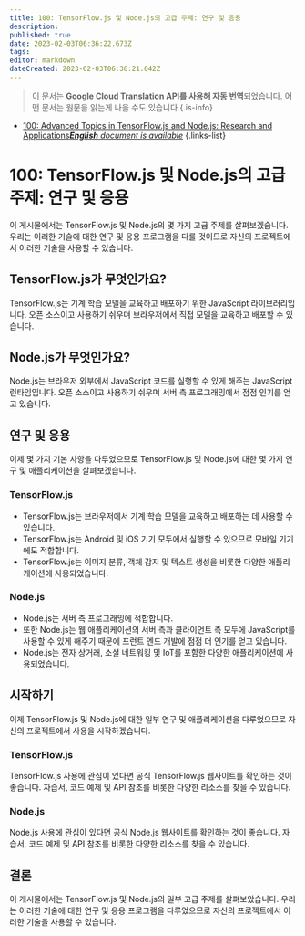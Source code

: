 ```yaml
---
title: 100: TensorFlow.js 및 Node.js의 고급 주제: 연구 및 응용
description: 
published: true
date: 2023-02-03T06:36:22.673Z
tags: 
editor: markdown
dateCreated: 2023-02-03T06:36:21.042Z
---
```


> 이 문서는 **Google Cloud Translation API를 사용해 자동 번역**되었습니다.
어떤 문서는 원문을 읽는게 나을 수도 있습니다.{.is-info}



- [100: Advanced Topics in TensorFlow.js and Node.js: Research and Applications***English** document is available*](/en/Knowledge-base/TensorFlow-js/Learning/100-advanced-topics-in-tensorflow-js-and-node-js-research-and-applications)
{.links-list}


# 100: TensorFlow.js 및 Node.js의 고급 주제: 연구 및 응용

이 게시물에서는 TensorFlow.js 및 Node.js의 몇 가지 고급 주제를 살펴보겠습니다. 우리는 이러한 기술에 대한 연구 및 응용 프로그램을 다룰 것이므로 자신의 프로젝트에서 이러한 기술을 사용할 수 있습니다.

## TensorFlow.js가 무엇인가요?

TensorFlow.js는 기계 학습 모델을 교육하고 배포하기 위한 JavaScript 라이브러리입니다. 오픈 소스이고 사용하기 쉬우며 브라우저에서 직접 모델을 교육하고 배포할 수 있습니다.

## Node.js가 무엇인가요?

Node.js는 브라우저 외부에서 JavaScript 코드를 실행할 수 있게 해주는 JavaScript 런타임입니다. 오픈 소스이고 사용하기 쉬우며 서버 측 프로그래밍에서 점점 인기를 얻고 있습니다.

## 연구 및 응용

이제 몇 가지 기본 사항을 다루었으므로 TensorFlow.js 및 Node.js에 대한 몇 가지 연구 및 애플리케이션을 살펴보겠습니다.

### TensorFlow.js

- TensorFlow.js는 브라우저에서 기계 학습 모델을 교육하고 배포하는 데 사용할 수 있습니다.
- TensorFlow.js는 Android 및 iOS 기기 모두에서 실행할 수 있으므로 모바일 기기에도 적합합니다.
- TensorFlow.js는 이미지 분류, 객체 감지 및 텍스트 생성을 비롯한 다양한 애플리케이션에 사용되었습니다.

### Node.js

- Node.js는 서버 측 프로그래밍에 적합합니다.
- 또한 Node.js는 웹 애플리케이션의 서버 측과 클라이언트 측 모두에 JavaScript를 사용할 수 있게 해주기 때문에 프런트 엔드 개발에 점점 더 인기를 얻고 있습니다.
- Node.js는 전자 상거래, 소셜 네트워킹 및 IoT를 포함한 다양한 애플리케이션에 사용되었습니다.

## 시작하기

이제 TensorFlow.js 및 Node.js에 대한 일부 연구 및 애플리케이션을 다루었으므로 자신의 프로젝트에서 사용을 시작하겠습니다.

### TensorFlow.js

TensorFlow.js 사용에 관심이 있다면 공식 TensorFlow.js 웹사이트를 확인하는 것이 좋습니다. 자습서, 코드 예제 및 API 참조를 비롯한 다양한 리소스를 찾을 수 있습니다.

### Node.js

Node.js 사용에 관심이 있다면 공식 Node.js 웹사이트를 확인하는 것이 좋습니다. 자습서, 코드 예제 및 API 참조를 비롯한 다양한 리소스를 찾을 수 있습니다.

## 결론

이 게시물에서는 TensorFlow.js 및 Node.js의 일부 고급 주제를 살펴보았습니다. 우리는 이러한 기술에 대한 연구 및 응용 프로그램을 다루었으므로 자신의 프로젝트에서 이러한 기술을 사용할 수 있습니다.
